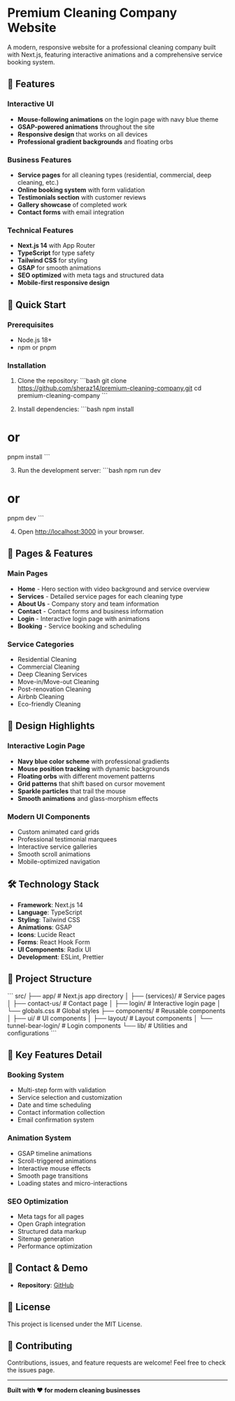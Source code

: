 # Premium Cleaning Company Website

A modern, responsive website for a professional cleaning company built with Next.js, featuring interactive animations and a comprehensive service booking system.

## 🌟 Features

### Interactive UI
- **Mouse-following animations** on the login page with navy blue theme
- **GSAP-powered animations** throughout the site
- **Responsive design** that works on all devices
- **Professional gradient backgrounds** and floating orbs

### Business Features
- **Service pages** for all cleaning types (residential, commercial, deep cleaning, etc.)
- **Online booking system** with form validation
- **Testimonials section** with customer reviews
- **Gallery showcase** of completed work
- **Contact forms** with email integration

### Technical Features
- **Next.js 14** with App Router
- **TypeScript** for type safety
- **Tailwind CSS** for styling
- **GSAP** for smooth animations
- **SEO optimized** with meta tags and structured data
- **Mobile-first responsive design**

## 🚀 Quick Start

### Prerequisites
- Node.js 18+ 
- npm or pnpm

### Installation

1. Clone the repository:
\`\`\`bash
git clone https://github.com/sheraz14/premium-cleaning-company.git
cd premium-cleaning-company
\`\`\`

2. Install dependencies:
\`\`\`bash
npm install
# or
pnpm install
\`\`\`

3. Run the development server:
\`\`\`bash
npm run dev
# or
pnpm dev
\`\`\`

4. Open [http://localhost:3000](http://localhost:3000) in your browser.

## 📱 Pages & Features

### Main Pages
- **Home** - Hero section with video background and service overview
- **Services** - Detailed service pages for each cleaning type
- **About Us** - Company story and team information
- **Contact** - Contact forms and business information
- **Login** - Interactive login page with animations
- **Booking** - Service booking and scheduling

### Service Categories
- Residential Cleaning
- Commercial Cleaning
- Deep Cleaning Services
- Move-in/Move-out Cleaning
- Post-renovation Cleaning
- Airbnb Cleaning
- Eco-friendly Cleaning

## 🎨 Design Highlights

### Interactive Login Page
- **Navy blue color scheme** with professional gradients
- **Mouse position tracking** with dynamic backgrounds
- **Floating orbs** with different movement patterns
- **Grid patterns** that shift based on cursor movement
- **Sparkle particles** that trail the mouse
- **Smooth animations** and glass-morphism effects

### Modern UI Components
- Custom animated card grids
- Professional testimonial marquees
- Interactive service galleries
- Smooth scroll animations
- Mobile-optimized navigation

## 🛠️ Technology Stack

- **Framework**: Next.js 14
- **Language**: TypeScript
- **Styling**: Tailwind CSS
- **Animations**: GSAP
- **Icons**: Lucide React
- **Forms**: React Hook Form
- **UI Components**: Radix UI
- **Development**: ESLint, Prettier

## 📁 Project Structure

\`\`\`
src/
├── app/                    # Next.js app directory
│   ├── (services)/        # Service pages
│   ├── contact-us/        # Contact page
│   ├── login/             # Interactive login page
│   └── globals.css        # Global styles
├── components/            # Reusable components
│   ├── ui/               # UI components
│   ├── layout/           # Layout components
│   └── tunnel-bear-login/ # Login components
└── lib/                  # Utilities and configurations
\`\`\`

## 🌟 Key Features Detail

### Booking System
- Multi-step form with validation
- Service selection and customization
- Date and time scheduling
- Contact information collection
- Email confirmation system

### Animation System
- GSAP timeline animations
- Scroll-triggered animations
- Interactive mouse effects
- Smooth page transitions
- Loading states and micro-interactions

### SEO Optimization
- Meta tags for all pages
- Open Graph integration
- Structured data markup
- Sitemap generation
- Performance optimization

## 📧 Contact & Demo

- **Repository**: [GitHub](https://github.com/sheraz14/premium-cleaning-company)

## 📄 License

This project is licensed under the MIT License.

## 🤝 Contributing

Contributions, issues, and feature requests are welcome! Feel free to check the issues page.

---

**Built with ❤️ for modern cleaning businesses**
